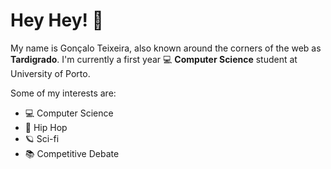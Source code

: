 # Hey Hey! 🖖

My name is Gonçalo Teixeira, also known around the corners of the web as **Tardigrado**. I'm currently a first year 💻 **Computer Science** student at University of Porto.

Some of my interests are:
* 💻 Computer Science
* 🎵 Hip Hop
* 🪐 Sci-fi
* 📚 Competitive Debate
